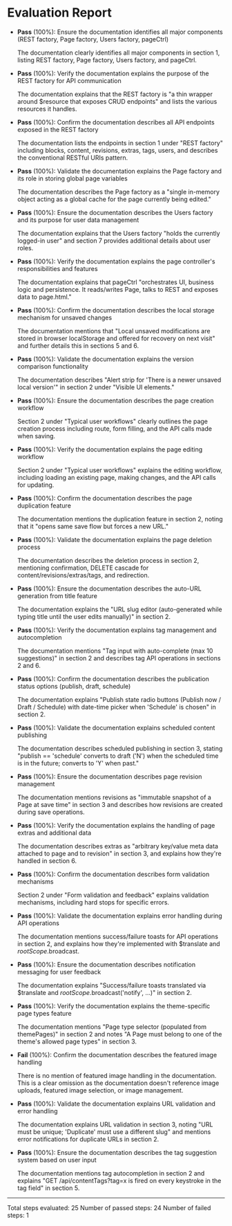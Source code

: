 # Evaluation Report

- **Pass** (100%): Ensure the documentation identifies all major components (REST factory, Page factory, Users factory, pageCtrl)
  
  The documentation clearly identifies all major components in section 1, listing REST factory, Page factory, Users factory, and pageCtrl.

- **Pass** (100%): Verify the documentation explains the purpose of the REST factory for API communication
  
  The documentation explains that the REST factory is "a thin wrapper around $resource that exposes CRUD endpoints" and lists the various resources it handles.

- **Pass** (100%): Confirm the documentation describes all API endpoints exposed in the REST factory
  
  The documentation lists the endpoints in section 1 under "REST factory" including blocks, content, revisions, extras, tags, users, and describes the conventional RESTful URIs pattern.

- **Pass** (100%): Validate the documentation explains the Page factory and its role in storing global page variables
  
  The documentation describes the Page factory as a "single in-memory object acting as a global cache for the page currently being edited."

- **Pass** (100%): Ensure the documentation describes the Users factory and its purpose for user data management
  
  The documentation explains that the Users factory "holds the currently logged-in user" and section 7 provides additional details about user roles.

- **Pass** (100%): Verify the documentation explains the page controller's responsibilities and features
  
  The documentation explains that pageCtrl "orchestrates UI, business logic and persistence. It reads/writes Page, talks to REST and exposes data to page.html."

- **Pass** (100%): Confirm the documentation describes the local storage mechanism for unsaved changes
  
  The documentation mentions that "Local unsaved modifications are stored in browser localStorage and offered for recovery on next visit" and further details this in sections 5 and 6.

- **Pass** (100%): Validate the documentation explains the version comparison functionality
  
  The documentation describes "Alert strip for 'There is a newer unsaved local version'" in section 2 under "Visible UI elements."

- **Pass** (100%): Ensure the documentation describes the page creation workflow
  
  Section 2 under "Typical user workflows" clearly outlines the page creation process including route, form filling, and the API calls made when saving.

- **Pass** (100%): Verify the documentation explains the page editing workflow
  
  Section 2 under "Typical user workflows" explains the editing workflow, including loading an existing page, making changes, and the API calls for updating.

- **Pass** (100%): Confirm the documentation describes the page duplication feature
  
  The documentation mentions the duplication feature in section 2, noting that it "opens same save flow but forces a new URL."

- **Pass** (100%): Validate the documentation explains the page deletion process
  
  The documentation describes the deletion process in section 2, mentioning confirmation, DELETE cascade for content/revisions/extras/tags, and redirection.

- **Pass** (100%): Ensure the documentation describes the auto-URL generation from title feature
  
  The documentation explains the "URL slug editor (auto-generated while typing title until the user edits manually)" in section 2.

- **Pass** (100%): Verify the documentation explains tag management and autocompletion
  
  The documentation mentions "Tag input with auto-complete (max 10 suggestions)" in section 2 and describes tag API operations in sections 2 and 6.

- **Pass** (100%): Confirm the documentation describes the publication status options (publish, draft, schedule)
  
  The documentation explains "Publish state radio buttons (Publish now / Draft / Schedule) with date-time picker when 'Schedule' is chosen" in section 2.

- **Pass** (100%): Validate the documentation explains scheduled content publishing
  
  The documentation describes scheduled publishing in section 3, stating "publish == 'schedule' converts to draft ('N') when the scheduled time is in the future; converts to 'Y' when past."

- **Pass** (100%): Ensure the documentation describes page revision management
  
  The documentation mentions revisions as "immutable snapshot of a Page at save time" in section 3 and describes how revisions are created during save operations.

- **Pass** (100%): Verify the documentation explains the handling of page extras and additional data
  
  The documentation describes extras as "arbitrary key/value meta data attached to page and to revision" in section 3, and explains how they're handled in section 6.

- **Pass** (100%): Confirm the documentation describes form validation mechanisms
  
  Section 2 under "Form validation and feedback" explains validation mechanisms, including hard stops for specific errors.

- **Pass** (100%): Validate the documentation explains error handling during API operations
  
  The documentation mentions success/failure toasts for API operations in section 2, and explains how they're implemented with $translate and $rootScope.$broadcast.

- **Pass** (100%): Ensure the documentation describes notification messaging for user feedback
  
  The documentation explains "Success/failure toasts translated via $translate and $rootScope.$broadcast('notify', …)" in section 2.

- **Pass** (100%): Verify the documentation explains the theme-specific page types feature
  
  The documentation mentions "Page type selector (populated from themePages)" in section 2 and notes "A Page must belong to one of the theme's allowed page types" in section 3.

- **Fail** (100%): Confirm the documentation describes the featured image handling
  
  There is no mention of featured image handling in the documentation. This is a clear omission as the documentation doesn't reference image uploads, featured image selection, or image management.

- **Pass** (100%): Validate the documentation explains URL validation and error handling
  
  The documentation explains URL validation in section 3, noting "URL must be unique; 'Duplicate' must use a different slug" and mentions error notifications for duplicate URLs in section 2.

- **Pass** (100%): Ensure the documentation describes the tag suggestion system based on user input
  
  The documentation mentions tag autocompletion in section 2 and explains "GET /api/contentTags?tag=x is fired on every keystroke in the tag field" in section 5.

---

Total steps evaluated: 25
Number of passed steps: 24
Number of failed steps: 1